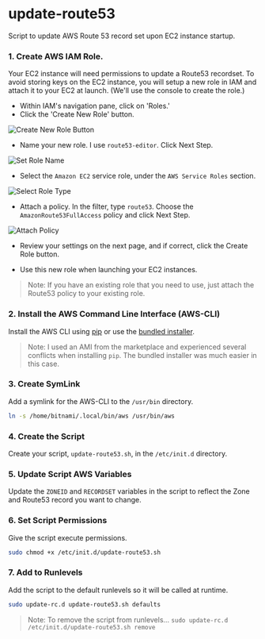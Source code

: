 update-route53
======
Script to update AWS Route 53 record set upon EC2 instance startup.

### 1. Create AWS IAM Role.
Your EC2 instance will need permissions to update a Route53 recordset. To avoid storing keys on the EC2 instance, you will setup a new role in IAM and attach it to your EC2 at launch. (We'll use  the console to create the role.)

  * Within IAM's navigation pane, click on 'Roles.'
  * Click the 'Create New Role' button.
  
![Create New Role Button](/../readme-images/images/1-create-new-role.png?raw=true "Create New Role")

  * Name your new role. I use `route53-editor`. Click Next Step.
  
![Set Role Name](/../readme-images/images/2-set-role-name.png?raw=true "Set Role Name")

  * Select the `Amazon EC2` service role, under the `AWS Service Roles` section.
  
![Select Role Type](/../readme-images/images/3-select-role-type.png?raw=true "Select Role Type")

  * Attach a policy. In the filter, type `route53`. Choose the `AmazonRoute53FullAccess` policy and click Next Step.
  
![Attach Policy](/../readme-images/images/4-attach-policy.png?raw=true "Attach Policy")

  * Review your settings on the next page, and if correct, click the Create Role button.
  
  * Use this new role when launching your EC2 instances. 
  >Note: If you have an existing role that you need to use, just attach the Route53 policy to your existing role.

### 2. Install the AWS Command Line Interface (AWS-CLI)
Install the AWS CLI using [pip](http://docs.aws.amazon.com/cli/latest/userguide/awscli-install-linux.html) or use the [bundled installer](http://docs.aws.amazon.com/cli/latest/userguide/awscli-install-bundle.html).

>Note: I used an AMI from the marketplace and experienced several conflicts when installing `pip`. The bundled installer was much easier in this case.


### 3. Create SymLink
Add a symlink for the AWS-CLI to the `/usr/bin` directory.
```bash
ln -s /home/bitnami/.local/bin/aws /usr/bin/aws
```

### 4. Create the Script
Create your script, `update-route53.sh`, in the `/etc/init.d` directory.

### 5. Update Script AWS Variables
Update the `ZONEID` and `RECORDSET` variables in the script to reflect the Zone and Route53 record you want to change.

### 6. Set Script Permissions
Give the script execute permissions.
```bash
sudo chmod +x /etc/init.d/update-route53.sh
```

### 7. Add to Runlevels
Add the script to the default runlevels so it will be called at runtime.
```bash
sudo update-rc.d update-route53.sh defaults
```
>Note: To remove the script from runlevels...
>```sudo update-rc.d /etc/init.d/update-route53.sh remove```


